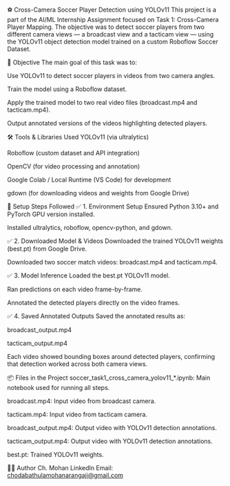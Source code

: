 ⚽ Cross-Camera Soccer Player Detection using YOLOv11
This project is a part of the AI/ML Internship Assignment focused on Task 1: Cross-Camera Player Mapping. The objective was to detect soccer players from two different camera views — a broadcast view and a tacticam view — using the YOLOv11 object detection model trained on a custom Roboflow Soccer Dataset.

📌 Objective
The main goal of this task was to:

Use YOLOv11 to detect soccer players in videos from two camera angles.

Train the model using a Roboflow dataset.

Apply the trained model to two real video files (broadcast.mp4 and tacticam.mp4).

Output annotated versions of the videos highlighting detected players.

🛠️ Tools & Libraries Used
YOLOv11 (via ultralytics)

Roboflow (custom dataset and API integration)

OpenCV (for video processing and annotation)

Google Colab / Local Runtime (VS Code) for development

gdown (for downloading videos and weights from Google Drive)

🚀 Setup Steps Followed
✅ 1. Environment Setup
Ensured Python 3.10+ and PyTorch GPU version installed.

Installed ultralytics, roboflow, opencv-python, and gdown.

✅ 2. Downloaded Model & Videos
Downloaded the trained YOLOv11 weights (best.pt) from Google Drive.

Downloaded two soccer match videos: broadcast.mp4 and tacticam.mp4.

✅ 3. Model Inference
Loaded the best.pt YOLOv11 model.

Ran predictions on each video frame-by-frame.

Annotated the detected players directly on the video frames.

✅ 4. Saved Annotated Outputs
Saved the annotated results as:

broadcast_output.mp4

tacticam_output.mp4

Each video showed bounding boxes around detected players, confirming that detection worked across both camera views.

📦 Files in the Project
soccer_task1_cross_camera_yolov11_*.ipynb: Main notebook used for running all steps.

broadcast.mp4: Input video from broadcast camera.

tacticam.mp4: Input video from tacticam camera.

broadcast_output.mp4: Output video with YOLOv11 detection annotations.

tacticam_output.mp4: Output video with YOLOv11 detection annotations.

best.pt: Trained YOLOv11 weights.

👨‍💻 Author
Ch. Mohan
LinkedIn
Email: chodabathulamohanarangaji@gmail.com

